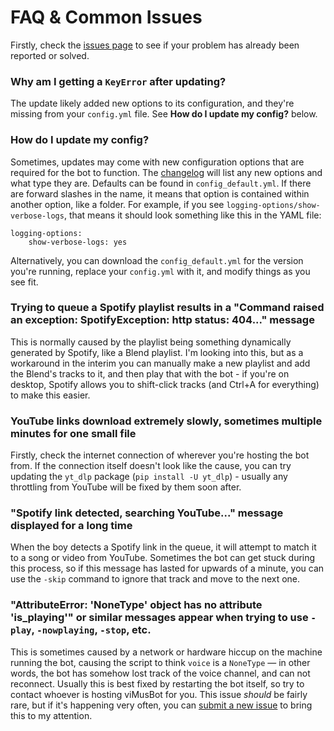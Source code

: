 # FAQ & Common Issues

Firstly, check the [issues page](https://github.com/svioletg/viMusBot/issues) to see if your problem has already been reported or solved.

### Why am I getting a `KeyError` after updating?

The update likely added new options to its configuration, and they're missing from your `config.yml` file. See **How do I update my config?** below.

### How do I update my config?

Sometimes, updates may come with new configuration options that are required for the bot to function. The [changelog](https://github.com/svioletg/viMusBot/blob/master/changelog.md) will list any new options and what type they are. Defaults can be found in `config_default.yml`. If there are forward slashes in the name, it means that option is contained within another option, like a folder. For example, if you see `logging-options/show-verbose-logs`, that means it should look something like this in the YAML file:

```
logging-options:
    show-verbose-logs: yes
```

Alternatively, you can download the `config_default.yml` for the version you're running, replace your `config.yml` with it, and modify things as you see fit.

### Trying to queue a Spotify playlist results in a "Command raised an exception: SpotifyException: http status: 404..." message

This is normally caused by the playlist being something dynamically generated by Spotify, like a Blend playlist. I'm looking into this, but as a workaround in the interim you can manually make a new playlist and add the Blend's tracks to it, and then play that with the bot - if you're on desktop, Spotify allows you to shift-click tracks (and Ctrl+A for everything) to make this easier.

### YouTube links download extremely slowly, sometimes multiple minutes for one small file

Firstly, check the internet connection of wherever you're hosting the bot from. If the connection itself doesn't look like the cause, you can try updating the `yt_dlp` package (`pip install -U yt_dlp`) - usually any throttling from YouTube will be fixed by them soon after.

### "Spotify link detected, searching YouTube..." message displayed for a long time

When the boy detects a Spotify link in the queue, it will attempt to match it to a song or video from YouTube. Sometimes the bot can get stuck during this process, so if this message has lasted for upwards of a minute, you can use the `-skip` command to ignore that track and move to the next one.

### "AttributeError: 'NoneType' object has no attribute 'is_playing'" or similar messages appear when trying to use `-play`, `-nowplaying`, `-stop`, etc.

This is sometimes caused by a network or hardware hiccup on the machine running the bot, causing the script to think `voice` is a `NoneType` — in other words, the bot has somehow lost track of the voice channel, and can not reconnect. Usually this is best fixed by restarting the bot itself, so try to contact whoever is hosting viMusBot for you. This issue *should* be fairly rare, but if it's happening very often, you can [submit a new issue](https://github.com/svioletg/viMusBot/issues/new/choose) to bring this to my attention.